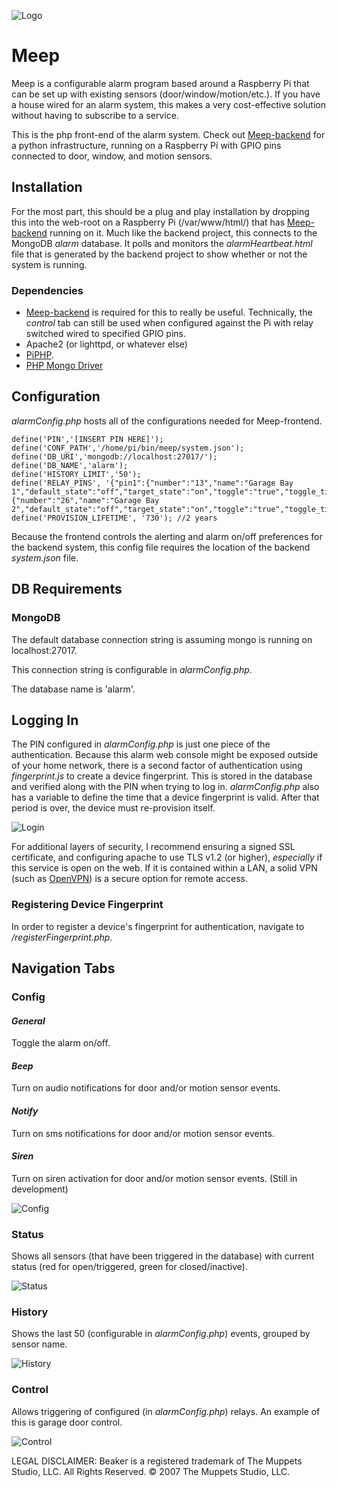 ![Logo](images/meep_header.png)
# Meep

Meep is a configurable alarm program based around a Raspberry Pi that can be set up with existing sensors (door/window/motion/etc.).  If you have a house wired for an alarm system, this makes a very cost-effective solution without having to subscribe to a service.

This is the php front-end of the alarm system.  Check out [Meep-backend](https://github.com/scooterhanson/Meep-backend)  for a python infrastructure, running on a Raspberry Pi with GPIO pins connected to door, window, and motion sensors.

## Installation
For the most part, this should be a plug and play installation by dropping this into the web-root on a Raspberry Pi (/var/www/html/) that has [Meep-backend](https://github.com/scooterhanson/Meep-backend) running on it.  Much like the backend project, this connects to the MongoDB *alarm* database.  It polls and monitors the *alarmHeartbeat.html* file that is generated by the backend project to show whether or not the system is running.


### Dependencies

- [Meep-backend](https://github.com/scooterhanson/Meep-backend) is required for this to really be useful.  Technically, the *control* tab can still be used when configured against the Pi with relay switched wired to specified GPIO pins.
- Apache2 (or lighttpd, or whatever else)
- [PiPHP](https://github.com/PiPHP/GPIO).
- [PHP Mongo Driver](https://docs.mongodb.com/ecosystem/drivers/php/)


## Configuration
*alarmConfig.php* hosts all of the configurations needed for Meep-frontend.
```
define('PIN','[INSERT PIN HERE]');
define('CONF_PATH','/home/pi/bin/meep/system.json');
define('DB_URI','mongodb://localhost:27017/');
define('DB_NAME','alarm');
define('HISTORY_LIMIT','50');
define('RELAY_PINS', '{"pin1":{"number":"13","name":"Garage Bay 1","default_state":"off","target_state":"on","toggle":"true","toggle_time_sec":"1"},"pin2":{"number":"26","name":"Garage Bay 2","default_state":"off","target_state":"on","toggle":"true","toggle_time_sec":"1"}}');
define('PROVISION_LIFETIME', '730'); //2 years
```

Because the frontend controls the alerting and alarm on/off preferences for the backend system, this config file requires the location of the backend *system.json* file.

## DB Requirements
### MongoDB
The default database connection string is assuming mongo is running on localhost:27017.

This connection string is configurable in *alarmConfig.php*.

The database name is 'alarm'.

## Logging In
The PIN configured in *alarmConfig.php* is just one piece of the authentication.  Because this alarm web console might be exposed outside of your home network, there is a second factor of authentication using *fingerprint.js* to create a device fingerprint.  This is stored in the database and verified along with the PIN when trying to log in.  *alarmConfig.php* also has a variable to define the time that a device fingerprint is valid.  After that period is over, the device must re-provision itself.

![Login](images/Meep_login.PNG)

For additional layers of security, I recommend ensuring a signed SSL certificate, and configuring apache to use TLS v1.2 (or higher), *especially* if this service is open on the web.  If it is contained within a LAN, a solid VPN (such as [OpenVPN](https://openvpn.net/)) is a secure option for remote access.

### Registering Device Fingerprint
In order to register a device's fingerprint for authentication, navigate to */registerFingerprint.php*.

## Navigation Tabs
### Config
#### *General*
Toggle the alarm on/off.
#### *Beep*
Turn on audio notifications for door and/or motion sensor events.
#### *Notify*
Turn on sms notifications for door and/or motion sensor events.
#### *Siren*
Turn on siren activation for door and/or motion sensor events. (Still in development)

![Config](images/Meep_config.PNG)

### Status
Shows all sensors (that have been triggered in the database) with current status (red for open/triggered, green for closed/inactive).

![Status](images/Meep_status.PNG)

### History
Shows the last 50 (configurable in *alarmConfig.php*) events, grouped by sensor name.

![History](images/Meep_history.PNG)

### Control
Allows triggering of configured (in *alarmConfig.php*) relays.  An example of this is garage door control.

![Control](images/Meep_control.PNG)


LEGAL DISCLAIMER: Beaker is a registered trademark of The Muppets Studio, LLC. All Rights Reserved. © 2007 The Muppets Studio, LLC.
